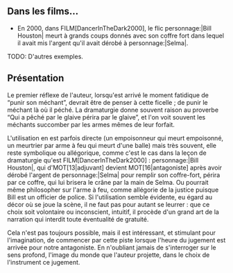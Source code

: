 <!-- Page: #520 Le mal par le mal -->

## Dans les films…

* En 2000, dans FILM[DancerInTheDark2000], le flic personnage:|Bill Houston| meurt à grands coups donnés avec son coffre fort dans lequel il avait mis l'argent qu'il avait dérobé à personnage:|Selma|.

<adminonly>
  TODO: D'autres exemples.
</adminonly>

## Présentation

Le premier réflexe de l'auteur, lorsqu'est arrivé le moment fatidique de “punir son méchant”, devrait être de penser à cette ficelle ; de punir le méchant là où il péché. La dramaturgie donne souvent raison au proverbe “Qui a pêché par le glaive périra par le glaive”, et l'on voit souvent les méchants succomber par les armes mêmes de leur forfait.

L'utilisation en est parfois directe (un empoisonneur qui meurt empoisonné, un meurtrier par arme à feu qui meurt d'une balle) mais très souvent, elle reste  symbolique ou allégorique, comme c'est le cas dans la leçon de dramaturgie qu'est FILM[DancerInTheDark2000] : personnage:|Bill Houston|, qui d'MOT[13|adjuvant] devient MOT[16|antagoniste] après avoir dérobé l'argent de personnage:|Selma| pour remplir son coffre-fort, périra par ce coffre, qui lui brisera le crâne par la main de Selma. Ou pourrait même philosopher sur l'arme à feu, comme allégorie de la justice puisque Bill est un officier de police. Si l'utilisation semble évidente, eu égard au décor où se joue la scène, il ne faut pas pour autant se leurrer : que ce choix soit volontaire ou inconscient, intuitif, il procède d'un grand art de la narration qui interdit toute éventualité de gratuité.

Cela n'est pas toujours possible, mais il est intéressant, et stimulant pour l'imagination, de commencer par cette piste lorsque l'heure du jugement est arrivée pour notre antagoniste. En n'oubliant jamais de s'interroger sur le sens profond, l'image du monde que l'auteur projette, dans le choix de l'instrument ce jugement.

